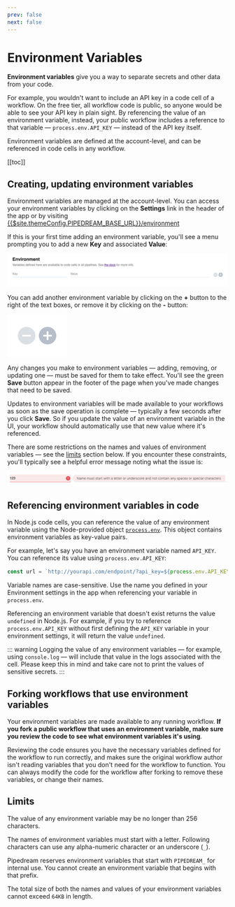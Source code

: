```yaml
---
prev: false
next: false
---
```


# Environment Variables

**Environment variables** give you a way to separate secrets and other data from your code.

For example, you wouldn't want to include an API key in a code cell of a workflow. On the free tier, all workflow code is public, so anyone would be able to see your API key in plain sight. By referencing the value of an environment variable, instead, your public workflow includes a reference to that variable — `process.env.API_KEY` — instead of the API key itself.

Environment variables are defined at the account-level, and can be referenced in code cells in any workflow.

[[toc]]

## Creating, updating environment variables

Environment variables are managed at the account-level. You can access your environment variables by clicking on the **Settings** link in the header of the app or by visiting <a href="https://pipedream.com/settings">{{$site.themeConfig.PIPEDREAM_BASE_URL}}/environment</a>

If this is your first time adding an environment variable, you'll see a menu prompting you to add a new **Key** and associated **Value**:

<div>
<img alt="Add a new env var" src="./images/add-new-env-var.png">
</div>

You can add another environment variable by clicking on the **+** button to the right of the text boxes, or remove it by clicking on the **-** button:

<div>
<img alt="Add or remove env var" src="./images/add-remove-env-var.png">
</div>

Any changes you make to environment variables — adding, removing, or updating one — must be saved for them to take effect. You'll see the green **Save** button appear in the footer of the page when you've made changes that need to be saved.

Updates to environment variables will be made available to your workflows as soon as the save operation is complete — typically a few seconds after you click **Save**. So if you update the value of an environment variable in the UI, your workflow should automatically use that new value where it's referenced.

There are some restrictions on the names and values of environment variables — see the [limits](#limits) section below. If you encounter these constraints, you'll typically see a helpful error message noting what the issue is:

<div>
<img alt="Error message" src="./images/env-var-error.png">
</div>

## Referencing environment variables in code

In Node.js code cells, you can reference the value of any environment variable using the Node-provided object [`process.env`](https://nodejs.org/dist/latest-v10.x/docs/api/process.html#process_process_env). This object contains environment variables as key-value pairs.

For example, let's say you have an environment variable named `API_KEY`. You can reference its value using `process.env.API_KEY`:

```javascript
const url = `http://yourapi.com/endpoint/?api_key=${process.env.API_KEY}`;
```

Variable names are case-sensitive. Use the name you defined in your Environment settings in the app when referencing your variable in `process.env`.

Referencing an environment variable that doesn't exist returns the value `undefined` in Node.js. For example, if you try to reference `process.env.API_KEY` without first defining the `API_KEY` variable in your environment settings, it will return the value `undefined`.

::: warning
Logging the value of any environment variables — for example, using `console.log` — will include that value in the logs associated with the cell. Please keep this in mind and take care not to print the values of sensitive secrets.
:::

## Forking workflows that use environment variables

Your environment variables are made available to any running workflow. **If you fork a public workflow that uses an environment variable, make sure you review the code to see what environment variables it's using**.

Reviewing the code ensures you have the necessary variables defined for the workflow to run correctly, and makes sure the original workflow author isn't reading variables that you don't need for the workflow to function. You can always modify the code for the workflow after forking to remove these variables, or change their names.

## Limits

The value of any environment variable may be no longer than 256 characters.

The names of environment variables must start with a letter. Following characters can use any alpha-numeric character or an underscore (`_`).

Pipedream reserves environment variables that start with `PIPEDREAM_` for internal use. You cannot create an environment variable that begins with that prefix.

The total size of both the names and values of your environment variables cannot exceed `64KB` in length.

<Footer />
